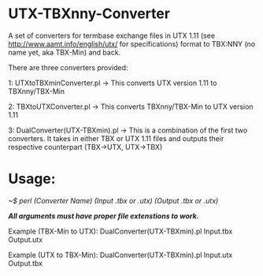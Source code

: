 UTX-TBXnny-Converter
====================

A set of converters for termbase exchange files in UTX 1.11 (see http://www.aamt.info/english/utx/ for specifications) format to TBX:NNY (no name yet, aka TBX-Min) and back.


There are three converters provided:

1: UTXtoTBXminConverter.pl  ->  This converts UTX version 1.11 to TBXnny/TBX-Min

2: TBXtoUTXConverter.pl  ->  This converts TBXnny/TBX-Min to UTX version 1.11

3: DualConverter(UTX-TBXmin).pl  ->  This is a combination of the first two converters.  It takes in either TBX or UTX 1.11 files and outputs their respective counterpart (TBX->UTX, UTX->TBX)


Usage:  
======

*~$ perl (Converter Name) (Input .tbx or .utx) (Output .tbx or .utx)*

***All arguments must have proper file extenstions to work.***



Example (TBX-Min to UTX): DualConverter(UTX-TBXmin).pl Input.tbx Output.utx

Example (UTX to TBX-Min): DualConverter(UTX-TBXmin).pl Input.utx Output.tbx

